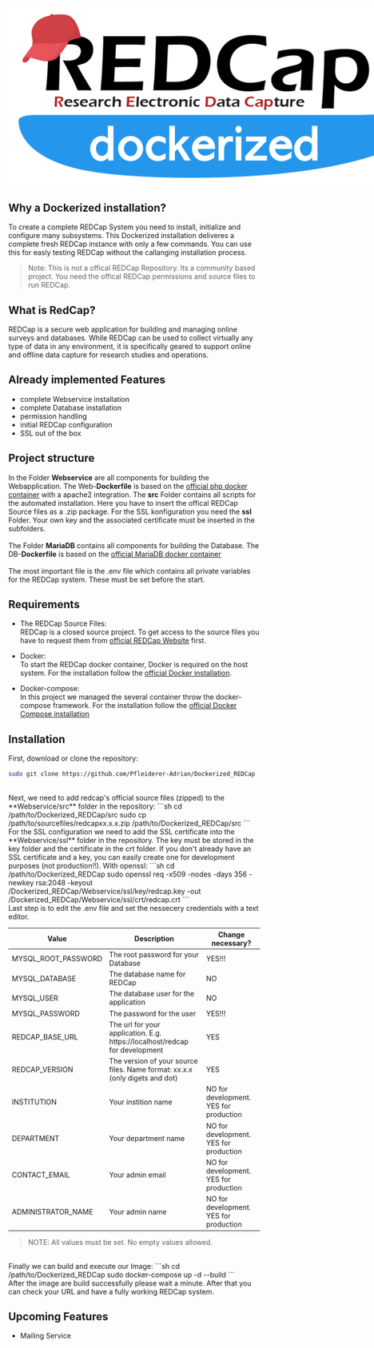<img src="logo2.png" alt="HTML ERROR" style="max-width: 1000px;"><br><h2>Why a Dockerized installation?</h2>To create a complete REDCap System you need to install, initialize and configure many subsystems. This Dockerized installation deliveres a complete fresh REDCap instance with only a few commands. You can use this for easly testing REDCap without the callanging installation process.
> Note: This is not a offical REDCap Repository. Its a community based project. You need the offical REDCap permissions and source files to run REDCap.
<h2>What is RedCap?</h2>
REDCap is a secure web application for building and managing online surveys and databases. While REDCap can be used to collect virtually any type of data in any environment, it is specifically geared to support online and offline data capture for research studies and operations.

## Already implemented Features
- complete Webservice installation
- complete Database installation
- permission handling
- initial REDCap configuration
- SSL out of the box

## Project structure
In the Folder **Webservice** are all components for building the Webapplication. The Web-**Dockerfile** is based on the [official php docker container](https://hub.docker.com/_/php) with a apache2 integration. The **src** Folder contains all scripts for the automated installation. Here you have to insert the offical REDCap Source files as a .zip package. For the SSL konfiguration you need the **ssl** Folder. Your own key and the associated certificate must be inserted in the subfolders.<br><br>
The Folder **MariaDB** contains all components for building the Database. The DB-**Dockerfile** is based on the [official MariaDB docker container](https://hub.docker.com/_/mariadb)<br><br>
The most important file is the .env file which contains all private variables for the REDCap system. These must be set before the start.

## Requirements
- The REDCap Source Files:<br>
REDCap is a closed source project. To get access to the source files you have to request them from [official REDCap Website](https://projectredcap.org/) first.

- Docker:<br>
To start the REDCap docker container, Docker is required on the host system. For the installation follow the [official Docker installation](https://docs.docker.com/get-docker/).

- Docker-compose:<br>
In this project we managed the several container throw the docker-compose framework. For the installation follow the [official Docker Compose installation](https://docs.docker.com/compose/install/)

## Installation
First, download or clone the repository:
```sh
sudo git clone https://github.com/Pfleiderer-Adrian/Dockerized_REDCap
```

<br/>
Next, we need to add redcap's official source files (zipped) to the **Webservice/src** folder in the repository:
```sh
cd /path/to/Dockerized_REDCap/src
sudo cp /path/to/sourcefiles/redcapxx.x.x.zip /path/to/Dockerized_REDCap/src
```

<br/>
For the SSL configuration we need to add the SSL certificate into the **Webservice/ssl** folder in the repository. The key must be stored in the key folder and the certificate in the crt folder.
If you don't already have an SSL certificate and a key, you can easily create one for development purposes (not production!!).
With openssl:
```sh
cd /path/to/Dockerized_REDCap
sudo openssl req -x509 -nodes -days 356 -newkey rsa:2048 -keyout /Dockerized_REDCap/Webservice/ssl/key/redcap.key -out /Dockerized_REDCap/Webservice/ssl/crt/redcap.crt
```

<br/>
Last step is to edit the .env file and set the nessecery credentials with a text editor.
<br/>

| Value | Description | Change necessary? |
| ------------- | ------------- | ------------- |
| MYSQL_ROOT_PASSWORD | The root password for your Database | YES!!! |
| MYSQL_DATABASE | The database name for REDCap | NO |
| MYSQL_USER | The database user for the application | NO |
| MYSQL_PASSWORD | The password for the user | YES!!! |
| REDCAP_BASE_URL | The url for your application. E.g. https://localhost/redcap for development | YES |
| REDCAP_VERSION | The version of your source files. Name format: xx.x.x (only digets and dot) | YES |
| INSTITUTION | Your instition name | NO for development. YES for production |
| DEPARTMENT | Your department name | NO for development. YES for production |
| CONTACT_EMAIL | Your admin email | NO for development. YES for production |
| ADMINISTRATOR_NAME | Your admin name | NO for development. YES for production |

> NOTE: All values must be set. No empty values allowed.

<br>
Finally we can build and execute our Image:
```sh
cd /path/to/Dockerized_REDCap
sudo docker-compose up -d --build
```
<br>
After the image are build successfully please wait a minute. After that you can check your URL and have a fully working REDCap system.

## Upcoming Features
- Mailing Service

